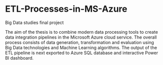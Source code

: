 # ETL-Processes-in-MS-Azure
Big Data studies final project

The aim of the thesis is to combine modern data processing tools to create data integration 
pipelines in the Microsoft Azure cloud service. 
The overall process consists of data generation, transformation and evaluation using Big Data 
technologies  and  Machine  Learning  algorithms.  The  output  of  the  ETL  pipeline  is  next 
exported to Azure SQL database and interactive Power BI dashboard.
